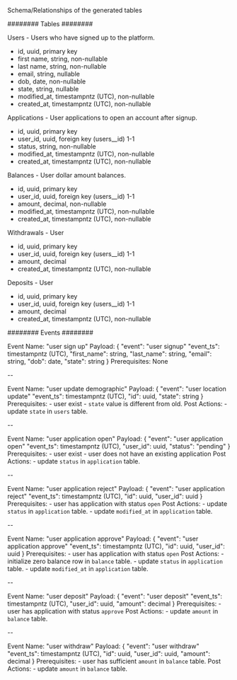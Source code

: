 Schema/Relationships of the generated tables

######## Tables ######## 

Users - Users who have signed up to the platform.
- id, uuid, primary key
- first name, string, non-nullable
- last name, string, non-nullable
- email, string, nullable
- dob, date, non-nullable
- state, string, nullable
- modified_at, timestampntz (UTC), non-nullable
- created_at, timestampntz (UTC), non-nullable

Applications - User applications to open an account after signup.
- id, uuid, primary key
- user_id, uuid, foreign key (users__id) 1-1
- status, string, non-nullable
- modified_at, timestampntz (UTC), non-nullable
- created_at, timestampntz (UTC), non-nullable

Balances - User dollar amount balances.
- id, uuid, primary key
- user_id, uuid, foreign key (users__id) 1-1
- amount, decimal, non-nullable
- modified_at, timestampntz (UTC), non-nullable
- created_at, timestampntz (UTC), non-nullable

Withdrawals - User 
- id, uuid, primary key
- user_id, uuid, foreign key (users__id) 1-1
- amount, decimal
- created_at, timestampntz (UTC), non-nullable

Deposits - User 
- id, uuid, primary key
- user_id, uuid, foreign key (users__id) 1-1
- amount, decimal
- created_at, timestampntz (UTC), non-nullable

######## Events ########

Event Name: "user sign up"
Payload:
{
    "event": "user signup"
    "event_ts": timestampntz (UTC),
    "first_name": string,
    "last_name": string,
    "email": string,
    "dob": date,
    "state": string
}
Prerequisites: None

--

Event Name: "user update demographic"
Payload:
{
    "event": "user location update"
    "event_ts": timestampntz (UTC),
    "id": uuid,
    "state": string
}
Prerequisites:
    - user exist
    - `state` value is different from old.
Post Actions:
    - update `state` in `users` table.

--

Event Name: "user application open"
Payload:
{
    "event": "user application open"
    "event_ts": timestampntz (UTC),
    "user_id": uuid,
    "status": "pending"
}
Prerequisites:
    - user exist
    - user does not have an existing application
Post Actions:
    - update `status` in `application` table.

--

Event Name: "user application reject"
Payload:
{
    "event": "user application reject"
    "event_ts": timestampntz (UTC),
    "id": uuid,
    "user_id": uuid
}
Prerequisites:
    - user has application with status `open`
Post Actions:
    - update `status` in `application` table.
    - update `modified_at` in `application` table.

--

Event Name: "user application approve"
Payload:
{
    "event": "user application approve"
    "event_ts": timestampntz (UTC),
    "id": uuid,
    "user_id": uuid
}
Prerequisites:
    - user has application with status `open`
Post Actions:
    - initialize zero balance row in `balance` table.
    - update `status` in `application` table.
    - update `modified_at` in `application` table.

--

Event Name: "user deposit"
Payload:
{
    "event": "user deposit"
    "event_ts": timestampntz (UTC),
    "user_id": uuid,
    "amount": decimal
}
Prerequisites:
    - user has application with status `approve`
Post Actions:
    - update `amount` in `balance` table.

--

Event Name: "user withdraw"
Payload:
{
    "event": "user withdraw"
    "event_ts": timestampntz (UTC),
    "id": uuid,
    "user_id": uuid,
    "amount": decimal
}
Prerequisites:
    - user has sufficient `amount` in `balance` table.
Post Actions:
    - update `amount` in `balance` table.
